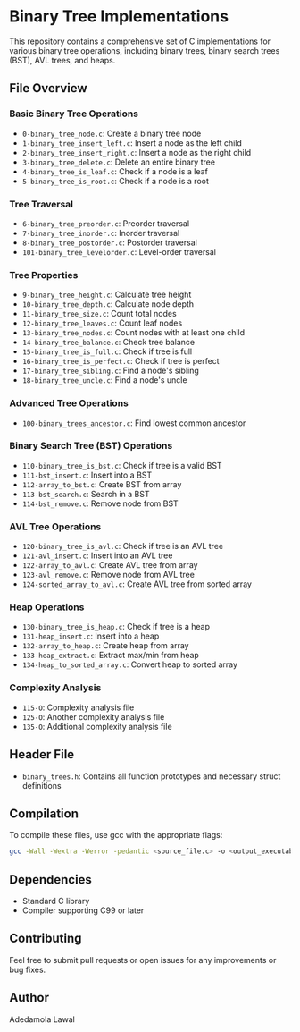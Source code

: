 # Binary Tree Implementations

This repository contains a comprehensive set of C implementations for various binary tree operations,
including binary trees, binary search trees (BST), AVL trees, and heaps.

## File Overview

### Basic Binary Tree Operations

- `0-binary_tree_node.c`: Create a binary tree node
- `1-binary_tree_insert_left.c`: Insert a node as the left child
- `2-binary_tree_insert_right.c`: Insert a node as the right child
- `3-binary_tree_delete.c`: Delete an entire binary tree
- `4-binary_tree_is_leaf.c`: Check if a node is a leaf
- `5-binary_tree_is_root.c`: Check if a node is a root

### Tree Traversal

- `6-binary_tree_preorder.c`: Preorder traversal
- `7-binary_tree_inorder.c`: Inorder traversal
- `8-binary_tree_postorder.c`: Postorder traversal
- `101-binary_tree_levelorder.c`: Level-order traversal

### Tree Properties

- `9-binary_tree_height.c`: Calculate tree height
- `10-binary_tree_depth.c`: Calculate node depth
- `11-binary_tree_size.c`: Count total nodes
- `12-binary_tree_leaves.c`: Count leaf nodes
- `13-binary_tree_nodes.c`: Count nodes with at least one child
- `14-binary_tree_balance.c`: Check tree balance
- `15-binary_tree_is_full.c`: Check if tree is full
- `16-binary_tree_is_perfect.c`: Check if tree is perfect
- `17-binary_tree_sibling.c`: Find a node's sibling
- `18-binary_tree_uncle.c`: Find a node's uncle

### Advanced Tree Operations

- `100-binary_trees_ancestor.c`: Find lowest common ancestor

### Binary Search Tree (BST) Operations

- `110-binary_tree_is_bst.c`: Check if tree is a valid BST
- `111-bst_insert.c`: Insert into a BST
- `112-array_to_bst.c`: Create BST from array
- `113-bst_search.c`: Search in a BST
- `114-bst_remove.c`: Remove node from BST

### AVL Tree Operations

- `120-binary_tree_is_avl.c`: Check if tree is an AVL tree
- `121-avl_insert.c`: Insert into an AVL tree
- `122-array_to_avl.c`: Create AVL tree from array
- `123-avl_remove.c`: Remove node from AVL tree
- `124-sorted_array_to_avl.c`: Create AVL tree from sorted array

### Heap Operations

- `130-binary_tree_is_heap.c`: Check if tree is a heap
- `131-heap_insert.c`: Insert into a heap
- `132-array_to_heap.c`: Create heap from array
- `133-heap_extract.c`: Extract max/min from heap
- `134-heap_to_sorted_array.c`: Convert heap to sorted array

### Complexity Analysis

- `115-O`: Complexity analysis file
- `125-O`: Another complexity analysis file
- `135-O`: Additional complexity analysis file

## Header File

- `binary_trees.h`: Contains all function prototypes and necessary struct definitions

## Compilation

To compile these files, use gcc with the appropriate flags:

```bash
gcc -Wall -Wextra -Werror -pedantic <source_file.c> -o <output_executable>
```

## Dependencies

- Standard C library
- Compiler supporting C99 or later

## Contributing

Feel free to submit pull requests or open issues for any improvements or bug fixes.

## Author

Adedamola Lawal
